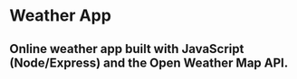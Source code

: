 # Weather App

## Online weather app built with JavaScript (Node/Express) and the Open Weather Map API.